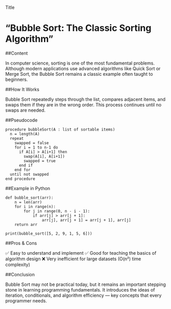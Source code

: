 Title

# “Bubble Sort: The Classic Sorting Algorithm”

##Content

In computer science, sorting is one of the most fundamental problems. Although modern applications use advanced algorithms like Quick Sort or Merge Sort, the Bubble Sort remains a classic example often taught to beginners.

##How It Works

Bubble Sort repeatedly steps through the list, compares adjacent items, and swaps them if they are in the wrong order. This process continues until no swaps are needed.

##Pseudocode
```
procedure bubbleSort(A : list of sortable items)
  n = length(A)
  repeat
    swapped = false
    for i = 1 to n-1 do
      if A[i] > A[i+1] then
        swap(A[i], A[i+1])
        swapped = true
      end if
    end for
  until not swapped
end procedure
```

##Example in Python
```
def bubble_sort(arr):
    n = len(arr)
    for i in range(n):
        for j in range(0, n - i - 1):
            if arr[j] > arr[j + 1]:
                arr[j], arr[j + 1] = arr[j + 1], arr[j]
    return arr

print(bubble_sort([5, 2, 9, 1, 5, 6]))
```

##Pros & Cons

✅ Easy to understand and implement
✅ Good for teaching the basics of algorithm design
❌ Very inefficient for large datasets (O(n²) time complexity)

##Conclusion

Bubble Sort may not be practical today, but it remains an important stepping stone in learning programming fundamentals. It introduces the ideas of iteration, conditionals, and algorithm efficiency — key concepts that every programmer needs.
